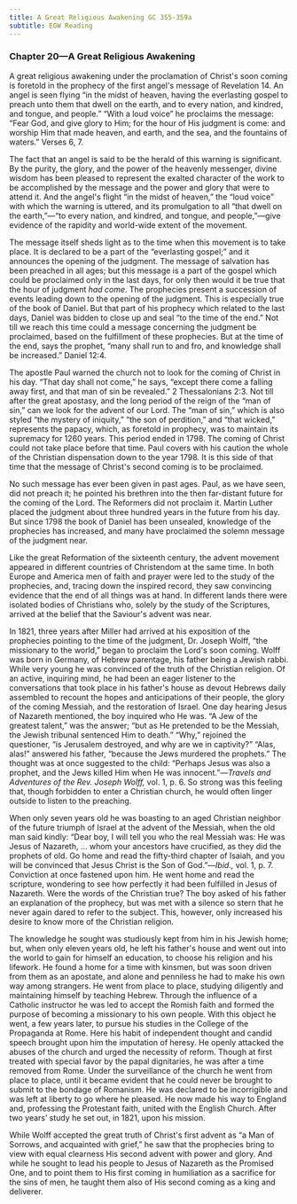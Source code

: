 ```yaml
---
title: A Great Religious Awakening GC 355-359a
subtitle: EGW Reading
---
```


### Chapter 20—A Great Religious Awakening

A great religious awakening under the proclamation of Christ's soon coming is foretold in the prophecy of the first angel's message of Revelation 14. An angel is seen flying “in the midst of heaven, having the everlasting gospel to preach unto them that dwell on the earth, and to every nation, and kindred, and tongue, and people.” “With a loud voice” he proclaims the message: “Fear God, and give glory to Him; for the hour of His judgment is come: and worship Him that made heaven, and earth, and the sea, and the fountains of waters.” Verses 6, 7.

The fact that an angel is said to be the herald of this warning is significant. By the purity, the glory, and the power of the heavenly messenger, divine wisdom has been pleased to represent the exalted character of the work to be accomplished by the message and the power and glory that were to attend it. And the angel's flight “in the midst of heaven,” the “loud voice” with which the warning is uttered, and its promulgation to all “that dwell on the earth,”—“to every nation, and kindred, and tongue, and people,”—give evidence of the rapidity and world-wide extent of the movement.

The message itself sheds light as to the time when this movement is to take place. It is declared to be a part of the “everlasting gospel;” and it announces the opening of the judgment. The message of salvation has been preached in all ages; but this message is a part of the gospel which could be proclaimed only in the last days, for only then would it be true that the hour of judgment _had come_. The prophecies present a succession of events leading down to the opening of the judgment. This is especially true of the book of Daniel. But that part of his prophecy which related to the last days, Daniel was bidden to close up and seal “to the time of the end.” Not till we reach this time could a message concerning the judgment be proclaimed, based on the fulfillment of these prophecies. But at the time of the end, says the prophet, “many shall run to and fro, and knowledge shall be increased.” Daniel 12:4.

The apostle Paul warned the church not to look for the coming of Christ in his day. “That day shall not come,” he says, “except there come a falling away first, and that man of sin be revealed.” 2 Thessalonians 2:3. Not till after the great apostasy, and the long period of the reign of the “man of sin,” can we look for the advent of our Lord. The “man of sin,” which is also styled “the mystery of iniquity,” “the son of perdition,” and “that wicked,” represents the papacy, which, as foretold in prophecy, was to maintain its supremacy for 1260 years. This period ended in 1798. The coming of Christ could not take place before that time. Paul covers with his caution the whole of the Christian dispensation down to the year 1798. It is this side of that time that the message of Christ's second coming is to be proclaimed.

No such message has ever been given in past ages. Paul, as we have seen, did not preach it; he pointed his brethren into the then far-distant future for the coming of the Lord. The Reformers did not proclaim it. Martin Luther placed the judgment about three hundred years in the future from his day. But since 1798 the book of Daniel has been unsealed, knowledge of the prophecies has increased, and many have proclaimed the solemn message of the judgment near.

Like the great Reformation of the sixteenth century, the advent movement appeared in different countries of Christendom at the same time. In both Europe and America men of faith and prayer were led to the study of the prophecies, and, tracing down the inspired record, they saw convincing evidence that the end of all things was at hand. In different lands there were isolated bodies of Christians who, solely by the study of the Scriptures, arrived at the belief that the Saviour's advent was near.

In 1821, three years after Miller had arrived at his exposition of the prophecies pointing to the time of the judgment, Dr. Joseph Wolff, “the missionary to the world,” began to proclaim the Lord's soon coming. Wolff was born in Germany, of Hebrew parentage, his father being a Jewish rabbi. While very young he was convinced of the truth of the Christian religion. Of an active, inquiring mind, he had been an eager listener to the conversations that took place in his father's house as devout Hebrews daily assembled to recount the hopes and anticipations of their people, the glory of the coming Messiah, and the restoration of Israel. One day hearing Jesus of Nazareth mentioned, the boy inquired who He was. “A Jew of the greatest talent,” was the answer; “but as He pretended to be the Messiah, the Jewish tribunal sentenced Him to death.” “Why,” rejoined the questioner, “is Jerusalem destroyed, and why are we in captivity?” “Alas, alas!” answered his father, “because the Jews murdered the prophets.” The thought was at once suggested to the child: “Perhaps Jesus was also a prophet, and the Jews killed Him when He was innocent.”—_Travels and Adventures of the Rev. Joseph Wolff,_ vol. 1, p. 6. So strong was this feeling that, though forbidden to enter a Christian church, he would often linger outside to listen to the preaching.

When only seven years old he was boasting to an aged Christian neighbor of the future triumph of Israel at the advent of the Messiah, when the old man said kindly: “Dear boy, I will tell you who the real Messiah was: He was Jesus of Nazareth, ... whom your ancestors have crucified, as they did the prophets of old. Go home and read the fifty-third chapter of Isaiah, and you will be convinced that Jesus Christ is the Son of God.”—_Ibid.,_ vol. 1, p. 7. Conviction at once fastened upon him. He went home and read the scripture, wondering to see how perfectly it had been fulfilled in Jesus of Nazareth. Were the words of the Christian true? The boy asked of his father an explanation of the prophecy, but was met with a silence so stern that he never again dared to refer to the subject. This, however, only increased his desire to know more of the Christian religion.

The knowledge he sought was studiously kept from him in his Jewish home; but, when only eleven years old, he left his father's house and went out into the world to gain for himself an education, to choose his religion and his lifework. He found a home for a time with kinsmen, but was soon driven from them as an apostate, and alone and penniless he had to make his own way among strangers. He went from place to place, studying diligently and maintaining himself by teaching Hebrew. Through the influence of a Catholic instructor he was led to accept the Romish faith and formed the purpose of becoming a missionary to his own people. With this object he went, a few years later, to pursue his studies in the College of the Propaganda at Rome. Here his habit of independent thought and candid speech brought upon him the imputation of heresy. He openly attacked the abuses of the church and urged the necessity of reform. Though at first treated with special favor by the papal dignitaries, he was after a time removed from Rome. Under the surveillance of the church he went from place to place, until it became evident that he could never be brought to submit to the bondage of Romanism. He was declared to be incorrigible and was left at liberty to go where he pleased. He now made his way to England and, professing the Protestant faith, united with the English Church. After two years’ study he set out, in 1821, upon his mission.

While Wolff accepted the great truth of Christ's first advent as “a Man of Sorrows, and acquainted with grief,” he saw that the prophecies bring to view with equal clearness His second advent with power and glory. And while he sought to lead his people to Jesus of Nazareth as the Promised One, and to point them to His first coming in humiliation as a sacrifice for the sins of men, he taught them also of His second coming as a king and deliverer.